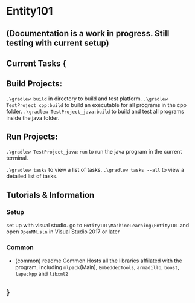 # Entity101


## (Documentation is a work in progress. Still testing with current setup)
## Current Tasks {
 
 
 ## Build Projects:
  `.\gradlew build` in directory to build and test platform.
  `.\gradlew TestProject_cpp:build` to build an executable for all programs in the cpp folder.
  `.\gradlew TestProject_java:build` to build and test all programs inside the java folder.
  
 ## Run Projects:
  `.\gradlew TestProject_java:run` to run the java program in the current terminal.
  
  `.\gradlew tasks` to view a list of tasks.
  `.\gradlew tasks --all` to view a detailed list of tasks.
  
  
  ## Tutorials & Information
  
  ### Setup
set up with visual studio. go to `Entity101\MachineLearning\Entity101` and open `OpenNN.sln` in Visual Studio 2017 or later
  ### Common
  
  - (common) readme
  Common Hosts all the libraries affilated with the program, including `mlpack`(Main), `EmbeddedTools`, `armadillo`, `boost`, `lapackpp` and `libxml2` 
## }
